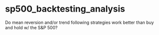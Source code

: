 # sp500_backtesting_analysis
Do mean reversion and/or trend following strategies work better than buy and hold w/ the S&amp;P 500? 
